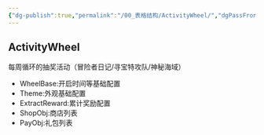 ```yaml
---
{"dg-publish":true,"permalink":"/00_表格结构/ActivityWheel/","dgPassFrontmatter":true}
---
```


## ActivityWheel
每周循环的抽奖活动（冒险者日记/寻宝特攻队/神秘海域）
+ WheelBase:开启时间等基础配置
+ Theme:外观基础配置
+ ExtractReward:累计奖励配置
+ ShopObj:商店列表
+ PayObj:礼包列表